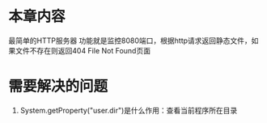 # 本章内容
最简单的HTTP服务器
功能就是监控8080端口，根据http请求返回静态文件，如果文件不存在则返回404 File Not Found页面

# 需要解决的问题
1. System.getProperty("user.dir")是什么作用：查看当前程序所在目录

